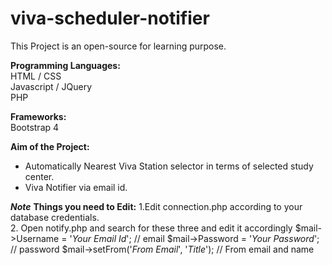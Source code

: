 # viva-scheduler-notifier

This Project is an open-source for learning purpose.

<b>Programming Languages:</b><br>
HTML / CSS<br>
Javascript / JQuery<br>
PHP

<b>Frameworks:</b><br>
Bootstrap 4

<b>Aim of the Project:</b><br>
<ul>
<li>Automatically Nearest Viva Station selector in terms of selected study center.
<li>Viva Notifier via email id.
</ul>

<b><em>*Note*</em></b>
<b>Things you need to Edit:</b>
1.Edit connection.php according to your database credentials.
<br>
2. Open notify.php and search for these three and edit it accordingly
$mail->Username = '*Your Email Id*'; // email
$mail->Password = '*Your Password*'; // password
$mail->setFrom('*From Email*', '*Title*'); // From email and name
